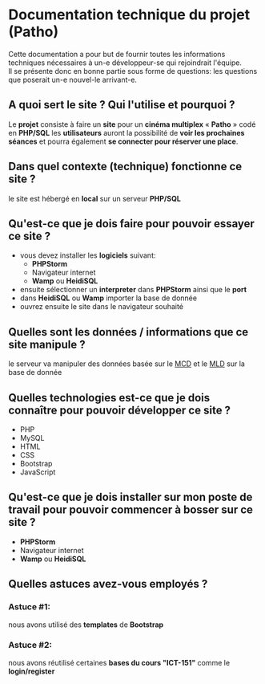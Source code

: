 # Documentation technique du projet (Patho)

Cette documentation a pour but de fournir toutes les informations techniques nécessaires à un-e développeur-se qui rejoindrait l'équipe.  
Il se présente donc en bonne partie sous forme de questions: les questions que poserait un-e nouvel-le arrivant-e.

## A quoi sert le site ? Qui l'utilise et pourquoi ?

Le **projet** consiste à faire un **site** pour un **cinéma multiplex** « **Patho** » codé en **PHP/SQL** les **utilisateurs** auront la possibilité de **voir les prochaines séances** et pourra également **se connecter pour réserver une place**.

## Dans quel contexte (technique) fonctionne ce site ?

le site est hébergé en **local** sur un serveur **PHP/SQL** 

## Qu'est-ce que je dois faire pour pouvoir essayer ce site ?

- vous devez installer les **logiciels** suivant:
  - **PHPStorm**
  - Navigateur internet
  - **Wamp** ou **HeidiSQL**
- ensuite sélectionner un **interpreter** dans **PHPStorm** ainsi que le **port**
- dans **HeidiSQL** ou **Wamp** importer la base de donnée
- ouvrez ensuite le site dans le navigateur souhaité

## Quelles sont les données / informations que ce site manipule ?

le serveur va manipuler des données basée sur le [MCD](https://github.com/TCamoes15/PROJWEB-BDD/blob/main/Documentation/MCD.png) et le [MLD](https://github.com/TCamoes15/PROJWEB-BDD/blob/main/Documentation/MLD%20Patho.mwb) sur la base de donnée 

## Quelles technologies est-ce que je dois connaître pour pouvoir développer ce site ? 

- PHP
- MySQL
- HTML
- CSS
- Bootstrap
- JavaScript

## Qu'est-ce que je dois installer sur mon poste de travail pour pouvoir commencer à bosser sur ce site ?

- **PHPStorm**
- Navigateur internet
- **Wamp** ou **HeidiSQL**

## Quelles astuces avez-vous employés ?

### Astuce #1:

nous avons utilisé des **templates** de **Bootstrap**

### Astuce #2:

nous avons réutilisé certaines **bases du cours "ICT-151"** comme le **login/register**
